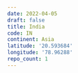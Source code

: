 ```yaml
---
date: 2022-04-05
draft: false
title: India
code: IN
continent: Asia
latitude: '20.593684'
longitude: '78.96288'
repo_count: 1
---
```



